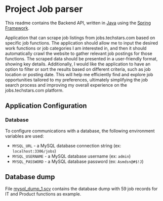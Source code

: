 # Project Job parser

This readme contains the Backend API, written in [Java](https://www.java.com) using the [Spring Framework](https://spring.io).

Application that can scrape job listings from jobs.techstars.com
based on specific job functions. The application should allow me to input the desired work
functions or job categories I am interested in, and then it should automatically crawl the
website to gather relevant job postings for those functions. The scraped data should be
presented in a user-friendly format, showing key details. Additionally, I would like the
application to have an option to filter or sort the results based on different criteria, such as
job location or posting date. This will help me efficiently find and explore job opportunities
tailored to my preferences, ultimately simplifying the job search process and improving my
overall experience on the jobs.techstars.com platform.

## Application Configuration

### Database


To configure communications with a database, the following environment variables are used:

+ `MYSQL_URL` - a MySQL database connection string (ex: `localhost:3306/jobs`)
+ `MYSQL_USERNAME` - a MySQL database username (ex: `admin`)
+ `MYSQL_PASSWORD` - a MySQL database password (ex: `Asmdsn@#$!J`)


## Database dump

File [mysql_dump_1.scv](mysql_dump_1.scv) contains the database dump with 59 job records for IT and Product functions as example.
